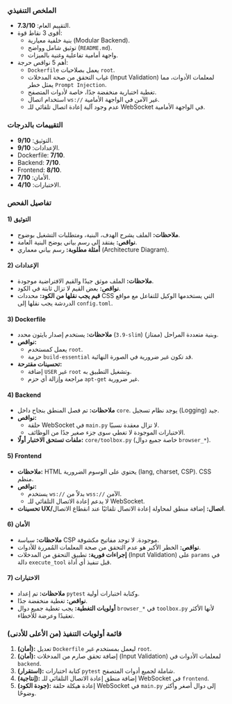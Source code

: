 ### الملخص التنفيذي
- التقييم العام: **7.3/10**.
- أقوى 3 نقاط قوة:
  - بنية خلفية معيارية (Modular Backend).
  - توثيق شامل وواضح (`README.md`).
  - واجهة أمامية تفاعلية وغنية بالميزات.
- أهم 5 نواقص حرجة:
  - `Dockerfile` يعمل بصلاحيات `root`.
  - غياب التحقق من صحة المدخلات (Input Validation) لمعلمات الأدوات، مما يمثل خطر `Prompt Injection`.
  - تغطية اختبارية منخفضة جدًا، خاصة لأدوات المتصفح.
  - استخدام اتصال `ws://` غير الآمن في الواجهة الأمامية.
  - عدم وجود آلية إعادة اتصال تلقائي للـ WebSocket في الواجهة الأمامية.

### التقييمات بالدرجات
- التوثيق: **9/10**.
- الإعدادات: **9/10**.
- Dockerfile: **7/10**.
- Backend: **7/10**.
- Frontend: **8/10**.
- الأمان: **7/10**.
- الاختبارات: **4/10**.

### تفاصيل الفحص
#### 1) التوثيق
- **ملاحظات:** الملف يشرح الهدف، البنية، ومتطلبات التشغيل بوضوح.
- **نواقص:** يفتقد إلى رسم بياني يوضح البنية العامة.
- **أمثلة مطلوبة:** رسم بياني معماري (Architecture Diagram).

#### 2) الإعدادات
- **ملاحظات:** الملف موثق جيدًا والقيم الافتراضية موجودة.
- **نواقص:** بعض القيم لا تزال ثابتة في الكود.
- **قيم يجب نقلها من الكود:** محددات CSS التي يستخدمها الوكيل للتفاعل مع مواقع الدردشة يجب نقلها إلى `config.toml`.

#### 3) Dockerfile
- **ملاحظات:** يستخدم إصدار بايثون محدد (`3.9-slim`) وبنية متعددة المراحل (ممتاز).
- **نواقص:**
  - يعمل كمستخدم `root`.
  - حزمة `build-essential` قد تكون غير ضرورية في الصورة النهائية.
- **تحسينات مقترحة:**
  - إضافة `USER` غير `root` وتشغيل التطبيق به.
  - مراجعة وإزالة أي حزم `apt-get` غير ضرورية.

#### 4) Backend
- **ملاحظات:** تم فصل المنطق بنجاح داخل `core`. يوجد نظام تسجيل (Logging) جيد.
- **نواقص:**
  - حلقة WebSocket في `main.py` لا تزال معقدة نسبيًا.
  - الاختبارات الموجودة لا تغطي سوى جزء صغير جدًا من الوظائف.
- **ملفات تستحق الاختبار أولًا:** `core/toolbox.py` (خاصة جميع دوال `browser_*`).

#### 5) Frontend
- **ملاحظات:** HTML يحتوي على الوسوم الضرورية (lang, charset, CSP). CSS منظم.
- **نواقص:**
  - يستخدم `ws://` بدلاً من `wss://` الآمن.
  - لا يدعم إعادة الاتصال التلقائي للـ WebSocket.
- **تحسينات UX/اتصال:** إضافة منطق لمحاولة إعادة الاتصال تلقائيًا عند انقطاع الاتصال.

#### 6) الأمان
- **ملاحظات:** سياسة CSP موجودة. لا توجد مفاتيح مكشوفة.
- **نواقص:** الخطر الأكبر هو عدم التحقق من صحة المعلمات المُمررة للأدوات.
- **إجراءات فورية:** تطبيق التحقق من المدخلات (Input Validation) على `params` في دالة `execute_tool` قبل تنفيذ أي أداة.

#### 7) الاختبارات
- **ملاحظات:** تم إعداد `pytest` وكتابة اختبارات أولية.
- **نواقص:** تغطية منخفضة جدًا.
- **أولويات التغطية:** يجب تغطية جميع دوال `browser_*` في `toolbox.py` لأنها الأكثر تعقيدًا وعرضة للأخطاء.

### قائمة أولويات التنفيذ (من الأعلى للأدنى)
1. **(أمان):** تعديل `Dockerfile` ليعمل بمستخدم غير `root`.
2. **(أمان):** إضافة تحقق صارم من المدخلات (Input Validation) لمعلمات الأدوات في `backend`.
3. **(استقرار):** كتابة اختبارات `pytest` شاملة لجميع أدوات المتصفح.
4. **(إنتاجية):** إضافة منطق إعادة الاتصال التلقائي للـ WebSocket في `frontend`.
5. **(جودة الكود):** إعادة هيكلة حلقة WebSocket في `main.py` إلى دوال أصغر وأكثر وضوحًا.
